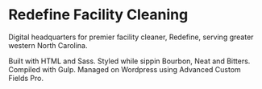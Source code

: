 # Redefine Facility Cleaning

Digital headquarters for premier facility cleaner, Redefine, serving greater western North Carolina.

Built with HTML and Sass. Styled while sippin Bourbon, Neat and Bitters. Compiled with Gulp. Managed on Wordpress using Advanced Custom Fields Pro.